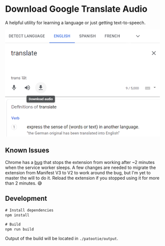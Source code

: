 # Download Google Translate Audio
A helpful utility for learning a language or just getting text-to-speech.

![image](./static/screenshot.png)

## Known Issues
Chrome has a [bug](https://bugs.chromium.org/p/chromium/issues/detail?id=1024211) that stops the
extension from working after ~2 minutes when the service worker sleeps. A few changes are needed
to migrate the extension from Manifest V3 to V2 to work around the bug, but I'm yet to master the
will to do it. Reload the extension if you stopped using it for more than 2 minutes. 😅

## Development
```
# Install dependencies
npm install
```
```
# Build
npm run build
```

Output of the build will be located in `./patootie/output`.